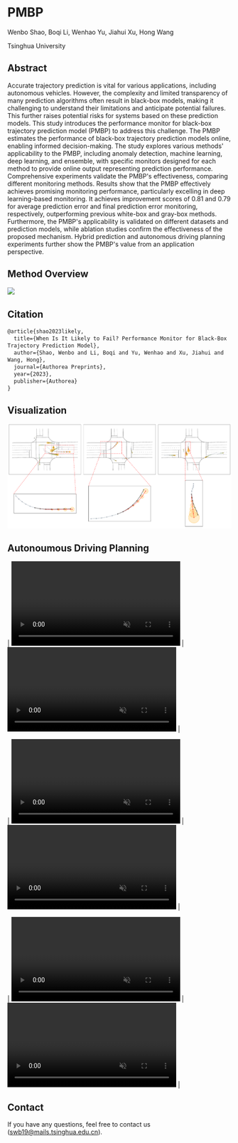 # PMBP

[//]: # ([Wenbo Shao]&#40;https://scholar.google.com/citations?user=nJgFCn0AAAAJ&hl=zh-CN&oi=ao&#41;)
Wenbo Shao, Boqi Li, Wenhao Yu, Jiahui Xu, Hong Wang

Tsinghua University

## Abstract
Accurate trajectory prediction is vital for various applications, including autonomous vehicles. However, the complexity and limited transparency of many prediction algorithms often result in black-box models, making it challenging to understand their limitations and anticipate potential failures. This further raises potential risks for systems based on these prediction models. This study introduces the performance monitor for black-box trajectory prediction model (PMBP) to address this challenge. The PMBP estimates the performance of black-box trajectory prediction models online, enabling informed decision-making. The study explores various methods' applicability to the PMBP, including anomaly detection, machine learning, deep learning, and ensemble, with specific monitors designed for each method to provide online output representing prediction performance. Comprehensive experiments validate the PMBP's effectiveness, comparing different monitoring methods.
Results show that the PMBP effectively achieves promising monitoring performance, particularly excelling in deep learning-based monitoring. It achieves improvement scores of 0.81 and 0.79 for average prediction error and final prediction error monitoring, respectively, outperforming previous white-box and gray-box methods. Furthermore, the PMBP's applicability is validated on different datasets and prediction models, while ablation studies confirm the effectiveness of the proposed mechanism. Hybrid prediction and autonomous driving planning experiments further show the PMBP's value from an application perspective. 

## Method Overview

<img src="./src/S1.png">

## Citation
```
@article{shao2023likely,
  title={When Is It Likely to Fail? Performance Monitor for Black-Box Trajectory Prediction Model},
  author={Shao, Wenbo and Li, Boqi and Yu, Wenhao and Xu, Jiahui and Wang, Hong},
  journal={Authorea Preprints},
  year={2023},
  publisher={Authorea}
}
```

## Visualization

[//]: # (| <img src="./src/vis_pic_01.png" width="300px"> | <img src="./src/vis_pic_02.png" width="300px"> | <img src="./src/vis_pic_03.png" width="300px"> |)
<img src="./src/vis_pic_01.png">

## Autonoumous Driving Planning

| <video muted controls width=380> <source src="./src/Planning_05.mp4"  type="video/mp4"> </video> | <video muted controls width=380> <source src="./src/Planning_06.mp4"  type="video/mp4"> </video> |

| <video muted controls width=380> <source src="./src/Planning_01.mp4"  type="video/mp4"> </video> | <video muted controls width=380> <source src="./src/Planning_02.mp4"  type="video/mp4"> </video> |

| <video muted controls width=380> <source src="./src/Planning_03.mp4"  type="video/mp4"> </video> | <video muted controls width=380> <source src="./src/Planning_04.mp4"  type="video/mp4"> </video> |


## Contact
If you have any questions, feel free to contact us (swb19@mails.tsinghua.edu.cn).
